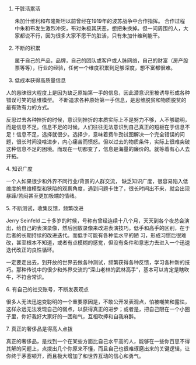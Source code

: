 1. 干脏活累活
      <p>朱加什维利和布隆斯坦以前曾经在1919年的波苏战争中合作指挥。 合作过程中朱和布发生激烈冲突，布对朱极其厌恶，想把朱换掉。但一问周围的人，大家都说不行，因为很多大家不愿干的脏活，只有朱加什维利能干。 <p>
2. 不断的积累
   <p>属于自己的产品，品牌，自己的团队或客户或人脉网络，自己的财富（房产股票等等），行业的经验，任何一个维度积累到足够深度，想不富都很难。<p>
3. 低成本获得高质量信息
<p>人的愚昧很大程度上是因为缺乏原始第一手的信息，因此潜意识里被诱导形成各种错误可笑的思维模型。 不断追求各种原始第一手信息，是思维脱贫和物质脱贫的最有效有力的方式。<p>
<p>反思过去各种挫折的时候，意识到挫折的本质实际上不是努力不够，人不够聪明，而是信息不足。信息不足的时候，人们往往无法意识到自己真正的短板在于信息不足！信息不足，选择就很少。选择少，意味着费⽜劲试图解决一个完全错误的问题，很长时间没啥进步，内心痛苦而愤怒。但以过去的物质条件，实际上很难突破这种信息不足的困境。而现在一切都变了，信息是海量的廉价的。就等着有心人去开拓。<p>
4. 知识广度
  <p>一个人如果很少和外界不同行业/背景的人群交流， 缺乏知识广度，很容易陷入低维度的思维模型和狭隘的观察角度，遇到问题卡住了，很长时间出不来，就会出现暴躁/苦闷甚至更加极端的情绪。<p>
5. 不断测试，收集反馈，频繁改进
<p>Jerry Seinfeld 二十多岁的时候，号称有曾经连续十八个月，天天到各个夜总会演出，给自己的表演录像，然后回放录像来改进表演技巧。低手和高手的区别，在于后者的长期持续的改进迭代。而低手可能有各种低水平的陋 习，形成习惯后很难改，甚至根本不知道，或者有点模糊的感觉，但没有条件和意志力去进入一个迅速迭代改正的良性循环。<p>
<p>一定要走出去，到开放的世界去做各种测试，频繁获得各种反馈，学习各种新的技巧。那种传说中的很少和外界交流的“深山老林的武林高手”，基本可以肯定是瞎吹牛，不符合常识。<p>
6. 有自己的社交账号，不断发表观点
<p>很多人无法迅速变聪明的一个重要原因是，不敢公开发表观点，怕被嘲笑和露怯，这样永远无法发现自己的弱点，以获得真正的进步；或者是，把自己限在一个小圈子里，你好我好大家好的一团和气，互相吹捧和自我麻醉。<p>
7. 真正的奢侈品是得高人点拨
<p>真正的奢侈品，是找到一个在某些方面比自己水平高的人，能够在一些你百思不得其解的问题上，点拨出几个你原来不懂，而且自己也很难琢磨出来的关键逻辑，让你终于茅塞顿开，而且极大增加了和世界互动的信心和勇气。<p>

